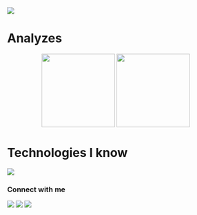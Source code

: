 <img src="https://cdn.discordapp.com/attachments/925612953686904893/1139032738280779840/function.png"  />

# Analyzes 
<div align="center">
  <img height="170em"
    src="https://github-readme-streak-stats.herokuapp.com?user=Bkuste2&theme=midnight-purple&hide_border=true)](https://git.io/streak-stats" 
  />
  <img height="170em"
    src="https://github-readme-stats.vercel.app/api/top-langs/?username=bkuste2&layout=compact&langs_count=7&theme=midnight-purple" 
  />    
</div>

# Technologies I know
<img
  src="https://skillicons.dev/icons?i=js,ts,nodejs,jest,nextjs,react,svelte,tailwind,styledcomponents,express,sequelize,prisma,graphql,nestjs,java,spring,py,fastapi,selenium,mongodb,mysql,postgres,redis,docker,git,github,githubactions,vercel,heroku,figma" />

### Connect with me
<div>
  <a href="https://www.instagram.com/igorribeiro632/" target="_blank"><img
      src="https://img.shields.io/badge/-Instagram-%23E4405F?style=for-the-badge&logo=instagram&logoColor=white"
      target="_blank"></a>
  <a href="https://www.linkedin.com/in/igor-medeiros-ribeiro" target="_blank"><img
      src="https://img.shields.io/badge/-LinkedIn-%230077B5?style=for-the-badge&logo=linkedin&logoColor=white"
      target="_blank"></a>
  <a href="mailto:contato.igormedeirosribeiro@gmail.com"><img
      src="https://img.shields.io/badge/-Gmail-%23333?style=for-the-badge&logo=gmail&logoColor=white"
      target="_blank"></a>
</div>
